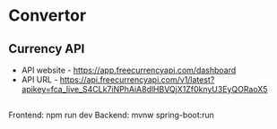 # Convertor

## Currency API

- API website - https://app.freecurrencyapi.com/dashboard
- API URL - https://api.freecurrencyapi.com/v1/latest?apikey=fca_live_S4CLk7iNPhAiA8dlHBVQjX1Zf0knyU3EyQORaoX5

##

Frontend: npm run dev
Backend: mvnw spring-boot:run
